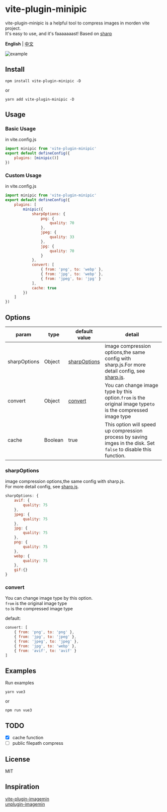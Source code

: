# vite-plugin-minipic

vite-plugin-minipic is a helpful tool to compress images in morden vite project.  
It's easy to use, and it's faaaaaaast!
Based on [sharp](https://github.com/lovell/sharp)

**English** | [中文](README.CN.md)

![example](https://img1.imgtp.com/2023/09/19/G4Dr2my3.gif)

## Install

```
npm install vite-plugin-minipic -D
```

or

```
yarn add vite-plugin-minipic -D
```

## Usage

### Basic Usage

in vite.config.js

```javascript
import minipic from 'vite-plugin-minipic'
export default defineConfig({
	plugins: [minipic()]
})
```

### Custom Usage

in vite.config.js

```javascript
import minipic from 'vite-plugin-minipic'
export default defineConfig({
	plugins: [
		minipic({
			sharpOptions: {
				png: {
					quality: 70
				},
				jpeg: {
					quality: 33
				},
				jpg: {
					quality: 70
				}
			},
			convert: [
				{ from: 'png', to: 'webp' },
				{ from: 'jpg', to: 'webp' },
				{ from: 'jpeg', to: 'jpg' }
			],
			cache: true
		})
	]
})
```

## Options

| param        | type    | default value                 | detail                                                                                                                                           |
| ------------ | ------- | ----------------------------- | ------------------------------------------------------------------------------------------------------------------------------------------------ |
| sharpOptions | Object  | [sharpOptions](#sharpoptions) | image compression options,the same config with sharp.js.For more detail config, see [sharp.js](https://sharp.pixelplumbing.com/api-output#jpeg). |
| convert      | Object  | [convert](#convert)           | You can change image type by this option.`from` is the original image type`to` is the compressed image type                                      |
| cache        | Boolean | true                          | This option will speed up compression process by saving imges in the disk. Set `false` to disable this function.                                 |

### sharpOptions

image compression options,the same config with sharp.js.  
For more detail config, see [sharp.js](https://sharp.pixelplumbing.com/api-output#jpeg).

```javascript
sharpOptions: {
	avif: {
		quality: 75
	},
	jpeg: {
		quality: 75
	},
	jpg: {
		quality: 75
	},
	png: {
		quality: 75
	},
	webp: {
		quality: 75
	},
	gif:{}
}
```

### convert

You can change image type by this option.  
`from` is the original image type  
`to` is the compressed image type

default:

```javascript
convert: [
	{ from: 'png', to: 'png' },
	{ from: 'jpg', to: 'jpeg' },
	{ from: 'jpeg', to: 'jpeg' },
	{ from: 'jpg', to: 'webp' },
	{ from: 'avif', to: 'avif' }
]
```

## Examples

Run examples

```
yarn vue3
```

or

```
npm run vue3
```

## TODO

- [x] cache function
- [ ] public filepath compress

## License

MIT

## Inspiration

[vite-plugin-imagemin](https://github.com/vbenjs/vite-plugin-imagemin)  
[unplugin-imagemin](https://github.com/ErKeLost/unplugin-imagemin)
